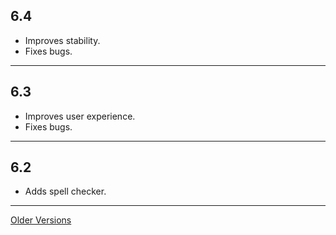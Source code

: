 ## 6.4
- Improves stability.
- Fixes bugs.

---

## 6.3
- Improves user experience.
- Fixes bugs.

---

## 6.2
- Adds spell checker.

---
[Older Versions](https://raw.githubusercontent.com/webcatalog/webcatalog/master/RELEASE_NOTES0.md)
